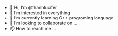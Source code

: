- 👋 Hi, I’m @thanhlucifer
- 👀 I’m interested in everything
- 🌱 I’m currently learning C++ programing language
- 💞️ I’m looking to collaborate on ...
- 📫 How to reach me ...

<!---
thanhlucifer/thanhlucifer is a ✨ special ✨ repository because its `README.md` (this file) appears on your GitHub profile.
You can click the Preview link to take a look at your changes.
--->
